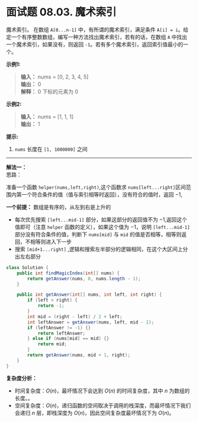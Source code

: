 # 面试题 08.03. 魔术索引

魔术索引。 在数组 `A[0...n-1]` 中，有所谓的魔术索引，满足条件 `A[i] = i`。给定一个有序整数数组，编写一种方法找出魔术索引，若有的话，在数组 `A` 中找出一个魔术索引，如果没有，则返回 `-1`。若有多个魔术索引，返回索引值最小的一个。

**示例1:**  
>**输入：** nums = [0, 2, 3, 4, 5]  
>**输出：** 0  
>**解释：** 0 下标的元素为 0

**示例2:**  
>**输入：** nums = [1, 1, 1]  
>**输出：** 1  

**提示:**

1. `nums` 长度在 `[1, 1000000]` 之间

---
**解法一：**  
思路：  

准备一个函数 `helper(nums,left,right)`,这个函数求 `nums[left...right]`区间范围内第一个符合条件的值（值与索引相等时返回），没有符合的值时，返回 $-1$,

**一个前提：** 数组是有序的，从左到右是上升的

* 每次优先搜索 `[left...mid-1]` 部分，如果这部分的返回值不为 $−1$,返回这个值即可（注意 `helper` 函数的定义），如果这个值为 $-1$，说明 `[left...mid-1]` 部分没有符合条件的值，判断下 `nums[mid]` 与 `mid` 的值是否相等，相等则返回，不相等则进入下一步
* 搜索 `[mid+1...right]` ,逻辑和搜索左半部分的逻辑相同，在这个大区间上分出左右部分

```Java
class Solution {
    public int findMagicIndex(int[] nums) {
        return getAnswer(nums, 0, nums.length - 1);
    }

    public int getAnswer(int[] nums, int left, int right) {
        if (left > right) {
            return -1;
        }
        int mid = (right - left) / 2 + left;
        int leftAnswer = getAnswer(nums, left, mid - 1);
        if (leftAnswer != -1) {}
            return leftAnswer;
        } else if (nums[mid] == mid) {}
            return mid;
        }
        return getAnswer(nums, mid + 1, right);
    }
}
```

**复杂度分析：**  

* 时间复杂度：$O(n)$，最坏情况下会达到 $O(n)$ 的时间复杂度，其中 $n$ 为数组的长度。。
* 空间复杂度：$O(n)$，递归函数的空间取决于调用的栈深度，而最坏情况下我们会递归 $n$ 层，即栈深度为 $O(n)$，因此空间复杂度最坏情况下为 $O(n)$。
